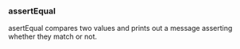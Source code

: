 ### assertEqual
asertEqual compares two values and prints out a message asserting whether they match or not.

